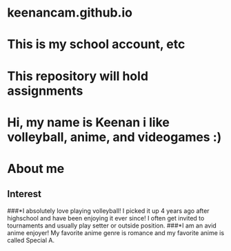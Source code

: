 # keenancam.github.io
# This is my school account, etc
# This repository will hold assignments 
# Hi, my name is Keenan i like volleyball, anime, and videogames :)
# About me
## Interest
###*I absolutely love playing volleyball! I picked it up 4 years ago after highschool and have been enjoying it ever since! I often get invited to tournaments and usually play setter or outside position.
###*I am an avid anime enjoyer! My favorite anime genre is romance and my favorite anime is called Special A.
